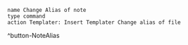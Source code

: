 ```button
name Change Alias of note
type command
action Templater: Insert Templater Change alias of file
```
^button-NoteAlias







